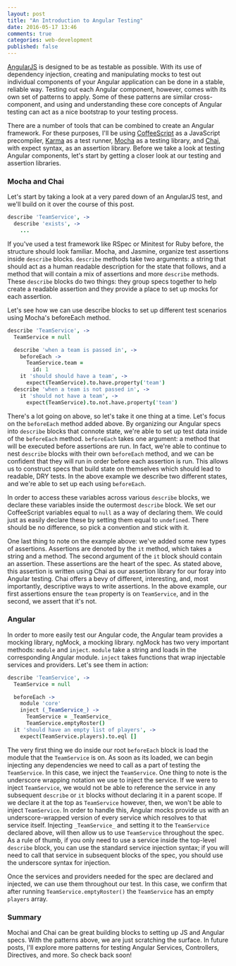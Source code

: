 ```yaml
---
layout: post
title: "An Introduction to Angular Testing"
date: 2016-05-17 13:46
comments: true
categories: web-development
published: false
---
```

[AngularJS](https://angularjs.org/) is designed to be as testable as possible. With its use of dependency injection, creating and manipulating mocks to test out individual components of your Angular application can be done in a stable, reliable way. Testing out each Angular component, however, comes with its own set of patterns to apply. Some of these patterns are similar cross-component, and using and understanding these core concepts of Angular testing can act as a nice bootstrap to your testing process.

<!-- more -->

There are a number of tools that can be combined to create an Angular framework. For these purposes, I'll be using [CoffeeScript](http://coffeescript.org/) as a JavaScript precompiler, [Karma](https://karma-runner.github.io/) as a test runner, [Mocha](https://mochajs.org/) as a testing library, and [Chai](http://chaijs.com/), with expect syntax, as an assertion library. Before we take a look at testing Angular components, let's start by getting a closer look at our testing and assertion libraries.


### Mocha and Chai ###

Let's start by taking a look at a very pared down of an AngularJS test, and we'll build on it over the course of this post.

``` coffeescript
describe 'TeamService', ->
  describe 'exists', ->
    ...
```

If you've used a test framework like RSpec or Minitest for Ruby before, the structure should look familiar. Mocha, and Jasmine, organize test assertions inside `describe` blocks. `describe` methods take two arguments: a string that should act as a human readable description for the state that follows, and a method that will contain a mix of assertions and more `describe` methods. These `describe` blocks do two things: they group specs together to help create a readable assertion and they provide a place to set up mocks for each assertion.

Let's see how we can use describe blocks to set up different test scenarios using Mocha's beforeEach method.

``` coffeescript
describe 'TeamService', ->
  TeamService = null

  describe 'when a team is passed in', ->
    beforeEach ->
      TeamService.team =
        id: 1
    it 'should should have a team', ->
      expect(TeamService).to.have.property('team')
  describe 'when a team is not passed in', ->
    it 'should not have a team', ->
      expect(TeamService).to.not.have.property('team')
```

There's a lot going on above, so let's take it one thing at a time. Let's focus on the `beforeEach` method added above. By organizing our Angular specs into `describe` blocks that connote state, we're able to set up test data inside of the `beforeEach` method. `beforeEach` takes one argument: a method that will be executed before assertions are run. In fact, we're able to continue to nest `describe` blocks with their own `beforeEach` method, and we can be confident that they will run in order before each assertion is run. This allows us to construct specs that build state on themselves which should lead to readable, DRY tests. In the above example we describe two different states, and we're able to set up each using `beforeEach`.

In order to access these variables across various `describe` blocks, we declare these variables inside the outermost `describe` block. We set our CoffeeScript variables equal to `null` as a way of declaring them. We could just as easily declare these by setting them equal to `undefined`. There should be no difference, so pick a convention and stick with it.

One last thing to note on the example above: we've added some new types of assertions. Assertions are denoted by the `it` method, which takes a string and a method. The second argument of the `it` block should contain an assertion. These assertions are the heart of the spec. As stated above, this assertion is written using Chai as our assertion library for our foray into Angular testing. Chai offers a bevy of different, interesting, and, most importantly, descriptive ways to write assertions. In the above example, our first assertions ensure the `team` property is on `TeamService`, and in the second, we assert that it's not.

### Angular ###

In order to more easily test our Angular code, the Angular team provides a mocking library, ngMock, a mocking library. ngMock has two very important methods: `module` and `inject`. `module` take a string and loads in the corresponding Angular module. `inject` takes functions that wrap injectable services and providers. Let's see them in action:

``` coffeescript
describe 'TeamService', ->
  TeamService = null

  beforeEach ->
    module 'core'
    inject (_TeamService_) ->
      TeamService = _TeamService_
      TeamService.emptyRoster()
  it 'should have an empty list of players', ->
    expect(TeamService.players).to.eql []
```

The very first thing we do inside our root `beforeEach` block is load the module that the `TeamService` is on. As soon as its loaded, we can begin injecting any dependencies we need to call as a part of testing the `TeamService`. In this case, we inject the `TeamService`. One thing to note is the underscore wrapping notation we use to inject the service. If we were to inject `TeamService`, we would not be able to reference the service in any subsequent `describe` or `it` blocks without declaring it in a parent scope. If we declare it at the top as `TeamService` however, then, we won't be able to inject `TeamService`. In order to handle this, Angular mocks provide us with an underscore-wrapped version of every service which resolves to that service itself. Injecting `_TeamService_` and setting it to the `TeamService` declared above, will then allow us to use `TeamService` throughout the spec. As a rule of thumb, if you only need to use a service inside the top-level `describe` block, you can use the standard service injection syntax; if you will need to call that service in subsequent blocks of the spec, you should use the underscore syntax for injection.

Once the services and providers needed for the spec are declared and injected, we can use them throughout our test. In this case, we confirm that after running `TeamService.emptyRoster()` the `TeamService` has an empty `players` array.

### Summary ###

Mochai and Chai can be great building blocks to setting up JS and Angular specs. With the patterns above, we are just scratching the surface. In future posts, I'll explore more patterns for testing Angular Services, Controllers, Directives, and more. So check back soon!
